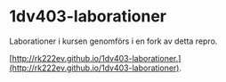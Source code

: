 1dv403-laborationer
===================

Laborationer i kursen genomförs i en fork av detta repro.

[http://rk222ev.github.io/1dv403-laborationer.](http://rk222ev.github.io/1dv403-laborationer).
